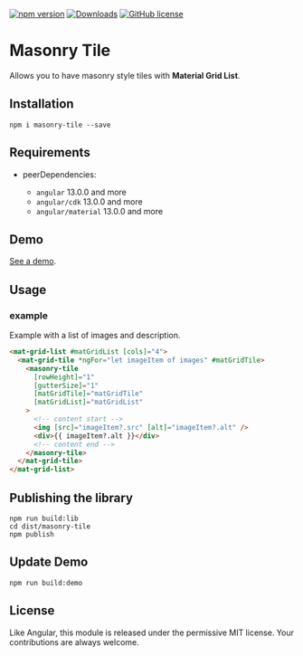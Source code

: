 [![npm version](https://badge.fury.io/js/masonry-tile.svg)](https://badge.fury.io/js/masonry-tile) [![Downloads](https://img.shields.io/npm/dm/masonry-tile.svg)](https://www.npmjs.com/package/masonry-tile) [![GitHub license](https://img.shields.io/badge/license-MIT-blue.svg)](https://raw.githubusercontent.com/Harvest-Dev/ng-select2/master/LICENSE.md)

# Masonry Tile

Allows you to have masonry style tiles with **Material Grid List**.

## Installation

```
npm i masonry-tile --save
```

## Requirements

- peerDependencies:

  - `angular` 13.0.0 and more
  - `angular/cdk` 13.0.0 and more
  - `angular/material` 13.0.0 and more

## Demo

[See a demo](https://harvest-dev.github.io/masonry-tile/dist/masonry-tile-demo/).

## Usage

### example

Example with a list of images and description.

```html
<mat-grid-list #matGridList [cols]="4">
  <mat-grid-tile *ngFor="let imageItem of images" #matGridTile>
    <masonry-tile
      [rowHeight]="1"
      [gutterSize]="1"
      [matGridTile]="matGridTile"
      [matGridList]="matGridList"
    >
      <!-- content start -->
      <img [src]="imageItem?.src" [alt]="imageItem?.alt" />
      <div>{{ imageItem?.alt }}</div>
      <!-- content end -->
    </masonry-tile>
  </mat-grid-tile>
</mat-grid-list>
```

## Publishing the library

```
npm run build:lib
cd dist/masonry-tile
npm publish
```

## Update Demo

```
npm run build:demo
```

## License

Like Angular, this module is released under the permissive MIT license. Your contributions are always welcome.
